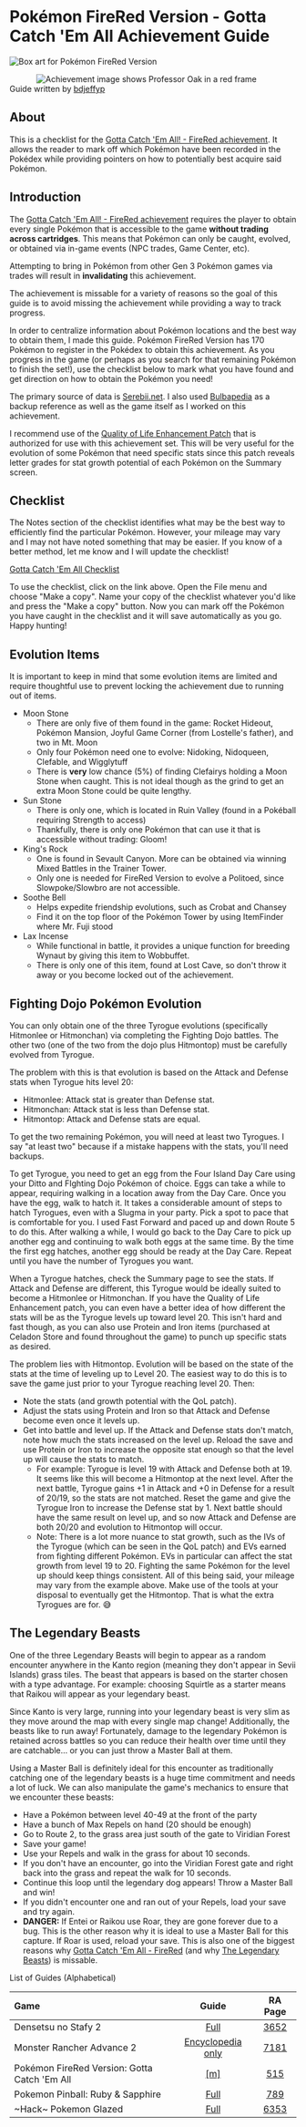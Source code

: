 # Pokémon FireRed Version - Gotta Catch 'Em All Achievement Guide

![Box art for Pokémon FireRed Version](https://media.retroachievements.org/Images/001918.png)

&nbsp;&nbsp;&nbsp;&nbsp;&nbsp;&nbsp;&nbsp;&nbsp;&nbsp;&nbsp;&nbsp;&nbsp;![Achievement image shows Professor Oak in a red frame](https://media.retroachievements.org/Badge/237365.png)<br>Guide written by [bdjeffyp](https://retroachievements.org/User/bdjeffyp)

## About

This is a checklist for the [Gotta Catch 'Em All! - FireRed achievement](https://retroachievements.org/achievement/33625). It allows the reader to mark off which Pokémon have been recorded in the Pokédex while providing pointers on how to potentially best acquire said Pokémon. 

## Introduction

The [Gotta Catch 'Em All! - FireRed achievement](https://retroachievements.org/achievement/33625) requires the player to obtain every single Pokémon that is accessible to the game **without trading across cartridges**. This means that Pokémon can only be caught, evolved, or obtained via in-game events (NPC trades, Game Center, etc).

Attempting to bring in Pokémon from other Gen 3 Pokémon games via trades will result in **invalidating** this achievement.

The achievement is missable for a variety of reasons so the goal of this guide is to avoid missing the achievement while providing a way to track progress.

In order to centralize information about Pokémon locations and the best way to obtain them, I made this guide. Pokémon FireRed Version has 170 Pokémon to register in the Pokédex to obtain this achievement. As you progress in the game (or perhaps as you search for that remaining Pokémon to finish the set!), use the checklist below to mark what you have found and get direction on how to obtain the Pokémon you need!

The primary source of data is [Serebii.net](https://serebii.net/fireredleafgreen/kantopokedex.shtml). I also used [Bulbapedia](https://bulbapedia.bulbagarden.net/wiki/Main_Page) as a backup reference as well as the game itself as I worked on this achievement.

I recommend use of the [Quality of Life Enhancement Patch](https://github.com/RetroAchievements/RAPatches/blob/main/GBA/Improvement/515-PokemonFireRed-Enhanced.zip) that is authorized for use with this achievement set. This will be very useful for the evolution of some Pokémon that need specific stats since this patch reveals letter grades for stat growth potential of each Pokémon on the Summary screen.

## Checklist

The Notes section of the checklist identifies what may be the best way to efficiently find the particular Pokémon. However, your mileage may vary and I may not have noted something that may be easier. If you know of a better method, let me know and I will update the checklist!

[Gotta Catch 'Em All Checklist](https://docs.google.com/spreadsheets/d/1T79ODf2EUPzEMBntdI9fsamT3cs8KuGekGGrDZjjBwg/edit?usp=sharing)

To use the checklist, click on the link above. Open the File menu and choose "Make a copy". Name your copy of the checklist whatever you'd like and press the "Make a copy" button. Now you can mark off the Pokémon you have caught in the checklist and it will save automatically as you go. Happy hunting!

## Evolution Items

It is important to keep in mind that some evolution items are limited and require thoughtful use to prevent locking the achievement due to running out of items.

- Moon Stone
  - There are only five of them found in the game: Rocket Hideout, Pokémon Mansion, Joyful Game Corner (from Lostelle's father), and two in Mt. Moon
  - Only four Pokémon need one to evolve: Nidoking, Nidoqueen, Clefable, and Wigglytuff
  - There is **very** low chance (5%) of finding Clefairys holding a Moon Stone when caught. This is not ideal though as the grind to get an extra Moon Stone could be quite lengthy.
- Sun Stone
  - There is only one, which is located in Ruin Valley (found in a Pokéball requiring Strength to access)
  - Thankfully, there is only one Pokémon that can use it that is accessible without trading: Gloom!
- King's Rock
  - One is found in Sevault Canyon. More can be obtained via winning Mixed Battles in the Trainer Tower.
  - Only one is needed for FireRed Version to evolve a Politoed, since Slowpoke/Slowbro are not accessible.
- Soothe Bell
  - Helps expedite friendship evolutions, such as Crobat and Chansey
  - Find it on the top floor of the Pokémon Tower by using ItemFinder where Mr. Fuji stood
- Lax Incense
  - While functional in battle, it provides a unique function for breeding Wynaut by giving this item to Wobbuffet.
  - There is only one of this item, found at Lost Cave, so don't throw it away or you become locked out of the achievement.

## Fighting Dojo Pokémon Evolution

You can only obtain one of the three Tyrogue evolutions (specifically Hitmonlee or Hitmonchan) via completing the Fighting Dojo battles. The other two (one of the two from the dojo plus Hitmontop) must be carefully evolved from Tyrogue.

The problem with this is that evolution is based on the Attack and Defense stats when Tyrogue hits level 20:
- Hitmonlee: Attack stat is greater than Defense stat.
- Hitmonchan: Attack stat is less than Defense stat.
- Hitmontop: Attack and Defense stats are equal.

To get the two remaining Pokémon, you will need at least two Tyrogues. I say "at least two" because if a mistake happens with the stats, you'll need backups.

To get Tyrogue, you need to get an egg from the Four Island Day Care using your Ditto and FIghting Dojo Pokémon of choice. Eggs can take a while to appear, requiring walking in a location away from the Day Care. Once you have the egg, walk to hatch it. It takes a considerable amount of steps to hatch Tyrogues, even with a Slugma in your party. Pick a spot to pace that is comfortable for you. I used Fast Forward and paced up and down Route 5 to do this. After walking a while, I would go back to the Day Care to pick up another egg and continuing to walk both eggs at the same time. By the time the first egg hatches, another egg should be ready at the Day Care. Repeat until you have the number of Tyrogues you want.

When a Tyrogue hatches, check the Summary page to see the stats. If Attack and Defense are different, this Tyrogue would be ideally suited to become a Hitmonlee or Hitmonchan. If you have the Quality of Life Enhancement patch, you can even have a better idea of how different the stats will be as the Tyrogue levels up toward level 20. This isn't hard and fast though, as you can also use Protein and Iron items (purchased at Celadon Store and found throughout the game) to punch up specific stats as desired.

The problem lies with Hitmontop. Evolution will be based on the state of the stats at the time of leveling up to Level 20. The easiest way to do this is to save the game just prior to your Tyrogue reaching level 20. Then:
- Note the stats (and growth potential with the QoL patch).
- Adjust the stats using Protein and Iron so that Attack and Defense become even once it levels up.
- Get into battle and level up. If the Attack and Defense stats don't match, note how much the stats increased on the level up. Reload the save and use Protein or Iron to increase the opposite stat enough so that the level up will cause the stats to match.
  - For example: Tyrogue is level 19 with Attack and Defense both at 19. It seems like this will become a Hitmontop at the next level. After the next battle, Tyrogue gains +1 in Attack and +0 in Defense for a result of 20/19, so the stats are not matched. Reset the game and give the Tyrogue Iron to increase the Defense stat by 1. Next battle should have the same result on level up, and so now Attack and Defense are both 20/20 and evolution to Hitmontop will occur.
  - Note: There is a lot more nuance to stat growth, such as the IVs of the Tyrogue (which can be seen in the QoL patch) and EVs earned from fighting different Pokémon. EVs in particular can affect the stat growth from level 19 to 20. Fighting the same Pokémon for the level up should keep things consistent. All of this being said, your mileage may vary from the example above. Make use of the tools at your disposal to eventually get the Hitmontop. That is what the extra Tyrogues are for. 😅

## The Legendary Beasts

One of the three Legendary Beasts will begin to appear as a random encounter anywhere in the Kanto region (meaning they don't appear in Sevii Islands) grass tiles. The beast that appears is based on the starter chosen with a type advantage. For example: choosing Squirtle as a starter means that Raikou will appear as your legendary beast.

Since Kanto is very large, running into your legendary beast is very slim as they move around the map with every single map change! Additionally, the beasts like to run away! Fortunately, damage to the legendary Pokémon is retained across battles so you can reduce their health over time until they are catchable... or you can just throw a Master Ball at them.

Using a Master Ball is definitely ideal for this encounter as traditionally catching one of the legendary beasts is a huge time commitment and needs a lot of luck. We can also manipulate the game's mechanics to ensure that we encounter these beasts:
- Have a Pokémon between level 40-49 at the front of the party
- Have a bunch of Max Repels on hand (20 should be enough)
- Go to Route 2, to the grass area just south of the gate to Viridian Forest
- Save your game!
- Use your Repels and walk in the grass for about 10 seconds.
- If you don't have an encounter, go into the Viridian Forest gate and right back into the grass and repeat the walk for 10 seconds.
- Continue this loop until the legendary dog appears! Throw a Master Ball and win!
- If you didn't encounter one and ran out of your Repels, load your save and try again.
- **DANGER:** If Entei or Raikou use Roar, they are gone forever due to a bug. This is the other reason why it is ideal to use a Master Ball for this capture. If Roar is used, reload your save. This is also one of the biggest reasons why [Gotta Catch 'Em All - FireRed](https://retroachievements.org/achievement/33625) (and why [The Legendary Beasts](https://retroachievements.org/achievement/33624)) is missable.

List of Guides (Alphabetical) 

|Game|Guide|RA Page|
|:--|:--:|:--:|
|Densetsu no Stafy 2|[Full](Densetsu-no-Stafy-2-(Game-Boy-Advance))|[3652](https://retroachievements.org/game/3652)|
|Monster Rancher Advance 2|[Encyclopedia only](Monster-Rancher-Advance-2-(Game-Boy-Advance))|[7181](https://retroachievements.org/game/7181)|
|Pokémon FireRed Version: Gotta Catch 'Em All|[[m]](https://github.com/RetroAchievements/guides/wiki/Pok%C3%A9mon-FireRed-Version-%E2%80%90-Gotta-Catch-'Em-All-Achievement-Guide)|[515](https://retroachievements.org/game/515)
|Pokemon Pinball: Ruby & Sapphire|[Full](https://github.com/RetroAchievements/guides/wiki/Pokemon-Pinball:-Ruby-&-Sapphire-(Game-Boy-Advance))|[789](https://retroachievements.org/game/789)|
|\~Hack\~ Pokemon Glazed|[Full](Pokemon-Glazed-(Hack)-(Game-Boy-Advance))|[6353](https://retroachievements.org/game/6353)|